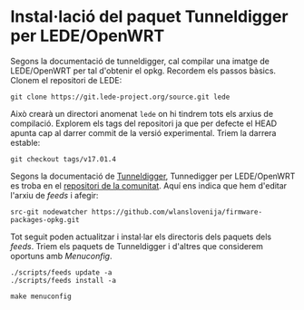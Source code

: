 # Instal·lació del paquet Tunneldigger per LEDE/OpenWRT

Segons la documentació de tunneldigger, cal compilar una imatge de LEDE/OpenWRT per tal d'obtenir el opkg. Recordem els passos bàsics. Clonem el repositori de LEDE:
```
git clone https://git.lede-project.org/source.git lede
```
Això crearà un directori anomenat `lede` on hi tindrem tots els arxius de compilació. Explorem els tags del repositori ja que per defecte el HEAD apunta cap al darrer commit de la versió experimental. Triem la darrera estable:
```
git checkout tags/v17.01.4
```
Segons la documentació de [Tunneldigger](https://github.com/wlanslovenija/tunneldigger), Tunnedigger per LEDE/OpenWRT es troba en el [repositori de la comunitat](https://github.com/wlanslovenija/firmware-packages-opkg). Aquí ens indica que hem d'editar l'arxiu de *feeds* i afegir:
```
src-git nodewatcher https://github.com/wlanslovenija/firmware-packages-opkg.git
```
Tot seguit poden actualitzar i instal·lar els directoris dels paquets dels *feeds*. Triem els paquets de Tunneldigger i d'altres que considerem oportuns amb *Menuconfig*.
```
./scripts/feeds update -a
./scripts/feeds install -a

make menuconfig
```
